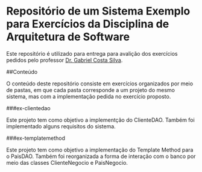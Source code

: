 # Repositório de um Sistema Exemplo para Exercícios da Disciplina de Arquitetura de Software

Este repositório é utilizado para entrega para avalição dos exercícios pedidos pelo professor [Dr. Gabriel Costa Silva](http://gabrielcosta.utfpr.site).

##Conteúdo

O conteúdo deste repositório consiste em exercícios organizados por meio de pastas, em que cada pasta corresponde a um projeto do mesmo sistema, mas com a implementação pedida no exercício proposto.

###ex-clientedao

Este projeto tem como objetivo a implementção do ClienteDAO. Também foi implementado alguns requisitos do sistema.

###ex-templatemethod

Este projeto tem como objetivo a implementação do Template Method para o PaisDAO. Também foi reorganizada a forma de interação com o banco por meio das classes ClienteNegocio e PaisNegocio.